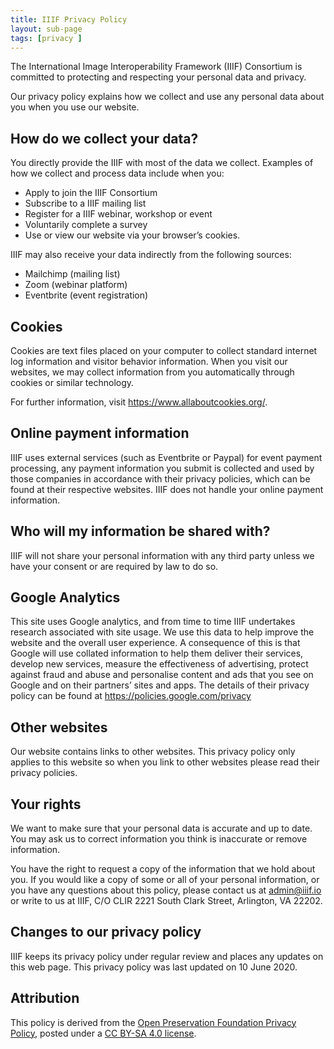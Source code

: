 ```yaml
---
title: IIIF Privacy Policy
layout: sub-page
tags: [privacy ]
---
```


<section class="about-content wrapper">



The International Image Interoperability Framework (IIIF) Consortium is committed to protecting and respecting your personal data and privacy.

Our privacy policy explains how we collect and use any personal data about you when you use our website.

## How do we collect your data?

You directly provide the IIIF with most of the data we collect. Examples of how we collect and process data include when you:

- Apply to join the IIIF Consortium 
- Subscribe to a IIIF mailing list
- Register for a IIIF webinar, workshop or event
- Voluntarily complete a survey 
- Use or view our website via your browser’s cookies.

IIIF may also receive your data indirectly from the following sources:

- Mailchimp (mailing list)
- Zoom (webinar platform)
- Eventbrite (event registration)

## Cookies

Cookies are text files placed on your computer to collect standard internet log information and visitor behavior information. When you visit our websites, we may collect information from you automatically through cookies or similar technology.

For further information, visit <https://www.allaboutcookies.org/>.

## Online payment information

IIIF uses external services (such as Eventbrite or Paypal) for event payment processing, any payment information you submit is collected and used by those companies in accordance with their privacy policies, which can be found at their respective websites. IIIF does not handle your online payment information.

## Who will my information be shared with?

IIIF will not share your personal information with any third party unless we have your consent or are required by law to do so.

## Google Analytics

This site uses Google analytics, and from time to time IIIF undertakes research associated with site usage. We use this data to help improve the website and the overall user experience. A consequence of this is that Google will use collated information to help them deliver their services, develop new services, measure the effectiveness of advertising, protect against fraud and abuse and personalise content and ads that you see on Google and on their partners’ sites and apps. The details of their privacy policy can be found at <https://policies.google.com/privacy>

## Other websites

Our website contains links to other websites. This privacy policy only applies to this website so when you link to other websites please read their privacy policies.

## Your rights

We want to make sure that your personal data is accurate and up to date. You may ask us to correct information you think is inaccurate or remove information.

You have the right to request a copy of the information that we hold about you. If you would like a copy of some or all of your personal information, or you have any questions about this policy, please contact us at admin@iiif.io or write to us at IIIF, C/O CLIR 2221 South Clark Street, Arlington, VA 22202.

## Changes to our privacy policy

IIIF keeps its privacy policy under regular review and places any updates on this web page. This privacy policy was last updated on 10 June 2020.

## Attribution

This policy is derived from the [Open Preservation Foundation Privacy Policy](https://openpreservation.org/privacy-policy/), posted under a [CC BY-SA 4.0 license](https://creativecommons.org/licenses/by-sa/4.0/). 

</section>



